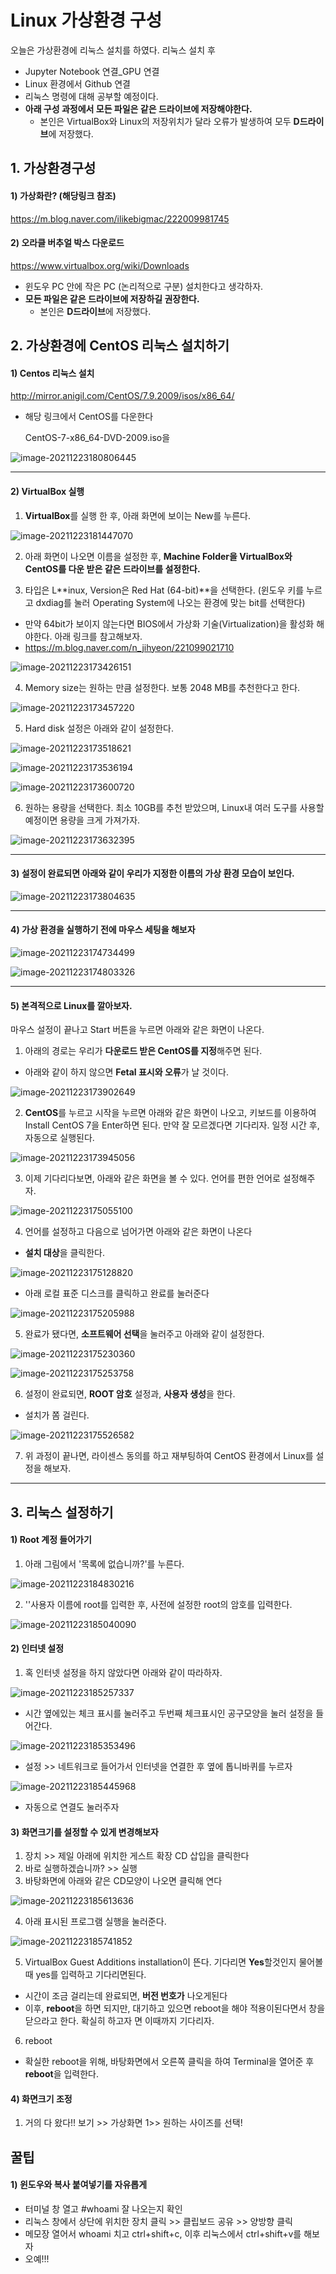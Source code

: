 # Linux 가상환경 구성

오늘은 가상환경에 리눅스 설치를 하였다. 
리눅스 설치 후

-  Jupyter Notebook 연결_GPU 연결
-  Linux 환경에서 Github 연결
-  리눅스 명령에 대해 공부할 예정이다.
-  **아래 구성 과정에서 모든 파일은 같은 드라이브에 저장해야한다.**
   -  본인은 VirtualBox와 Linux의 저장위치가 달라 오류가 발생하여 모두 **D드라이브**에 저장했다. 


## 1. 가상환경구성

#### 1) 가상화란? (해당링크 참조)

https://m.blog.naver.com/ilikebigmac/222009981745

#### 2) 오라클 버추얼 박스 다운로드
https://www.virtualbox.org/wiki/Downloads

- 윈도우 PC 안에 작은 PC (논리적으로 구분) 설치한다고 생각하자.
- **모든 파일은 같은 드라이브에 저장하길 권장한다.** 
  - 본인은 **D드라이브**에 저장했다. 


## 2. 가상환경에 CentOS 리눅스 설치하기


#### 1) Centos 리눅스 설치

http://mirror.anigil.com/CentOS/7.9.2009/isos/x86_64/

- 해당 링크에서 CentOS를 다운한다

  CentOS-7-x86_64-DVD-2009.iso을 

![image-20211223180806445](Linux_download.assets/image-20211223180806445.png)



---

#### 2) VirtualBox 실행

1. **VirtualBox**를 실행 한 후, 아래 화면에 보이는 New를 누른다.

![image-20211223181447070](Linux_download.assets/image-20211223181447070.png)



2. 아래 화면이 나오면 이름을 설정한 후, **Machine Folder을 VirtualBox와 CentOS를 다운 받은 같은 드라이브를 설정한다.** 

3. 타입은 L**inux, Version은 Red Hat (64-bit)**을 선택한다. (윈도우 키를 누르고 dxdiag를 눌러 Operating System에 나오는 환경에 맞는 bit를 선택한다)

- 만약 64bit가 보이지 않는다면 BIOS에서 가상화 기술(Virtualization)을 활성화 해야한다. 아래 링크를 참고해보자.
- https://m.blog.naver.com/n_jihyeon/221099021710

![image-20211223173426151](Linux_download.assets/image-20211223173426151.png)



4. Memory size는 원하는 만큼 설정한다. 보통 2048 MB를 추천한다고 한다.



![image-20211223173457220](Linux_download.assets/image-20211223173457220.png)



5. Hard disk 설정은 아래와 같이 설정한다. 

![image-20211223173518621](Linux_download.assets/image-20211223173518621.png)



![image-20211223173536194](Linux_download.assets/image-20211223173536194.png)

![image-20211223173600720](Linux_download.assets/image-20211223173600720.png)

6. 원하는 용량을 선택한다. 최소 10GB를 추천 받았으며, Linux내 여러 도구를 사용할 예정이면 용량을 크게 가져가자. 

![image-20211223173632395](Linux_download.assets/image-20211223173632395.png)



---
#### 3) 설정이 완료되면 아래와 같이 우리가 지정한 이름의 가상 환경 모습이 보인다. 

![image-20211223173804635](Linux_download.assets/image-20211223173804635.png)



---

#### 4) 가상 환경을 실행하기 전에 마우스 세팅을 해보자


![image-20211223174734499](Linux_download.assets/image-20211223174734499.png)

![image-20211223174803326](Linux_download.assets/image-20211223174803326.png)



---

#### 5) 본격적으로 Linux를 깔아보자.

마우스 설정이 끝나고 Start 버튼을 누르면 아래와 같은 화면이 나온다.

1. 아래의 경로는 우리가 **다운로드 받은 CentOS를 지정**해주면 된다. 

- 아래와 같이 하지 않으면 **Fetal 표시와 오류**가 날 것이다. 

![image-20211223173902649](Linux_download.assets/image-20211223173902649.png)

2. **CentOS**를 누르고 시작을 누르면 아래와 같은 화면이 나오고, 키보드를 이용하여 Install CentOS 7을 Enter하면 된다. 만약 잘 모르겠다면 기다리자. 일정 시간 후, 자동으로 실행된다.

![image-20211223173945056](Linux_download.assets/image-20211223173945056.png)



3. 이제 기다리다보면, 아래와 같은 화면을 볼 수 있다. 언어를 편한 언어로 설정해주자. 

![image-20211223175055100](Linux_download.assets/image-20211223175055100.png)



4. 언어를 설정하고 다음으로 넘어가면 아래와 같은 화면이 나온다

- **설치 대상**을 클릭한다.

![image-20211223175128820](Linux_download.assets/image-20211223175128820.png)



- 아래 로컬 표준 디스크를 클릭하고 완료를 눌러준다

![image-20211223175205988](Linux_download.assets/image-20211223175205988.png)



5. 완료가 됐다면, **소프트웨어 선택**을 눌러주고 아래와 같이 설정한다. 

![image-20211223175230360](Linux_download.assets/image-20211223175230360.png)

![image-20211223175253758](Linux_download.assets/image-20211223175253758.png)



6. 설정이 완료되면, **ROOT 암호** 설정과, **사용자 생성**을 한다.

- 설치가 쫌 걸린다. 

![image-20211223175526582](Linux_download.assets/image-20211223175526582.png)



7. 위 과정이 끝나면, 라이센스 동의를 하고 재부팅하여 CentOS 환경에서 Linux를 설정을 해보자.



---

## 3. 리눅스 설정하기

#### 1) Root 계정 들어가기

1. 아래 그림에서 '목록에 없습니까?'를 누른다.

![image-20211223184830216](Linux_download.assets/image-20211223184830216.png)



2. ''사용자 이름에 root를 입력한 후, 사전에 설정한 root의 암호를 입력한다.

![image-20211223185040090](Linux_download.assets/image-20211223185040090.png)



#### 2) 인터넷 설정

1. 혹 인터넷 설정을 하지 않았다면 아래와 같이 따라하자. 

![image-20211223185257337](Linux_download.assets/image-20211223185257337.png)

- 시간 옆에있는 체크 표시를 눌러주고 두번째 체크표시인 공구모양을 눌러 설정을 들어간다.

![image-20211223185353496](Linux_download.assets/image-20211223185353496.png)

- 설정 >> 네트워크로 들어가서 인터넷을 연결한 후 옆에 톱니바퀴를 누르자

![image-20211223185445968](Linux_download.assets/image-20211223185445968.png)

- 자동으로 연결도 눌러주자



#### 3) 화면크기를 설정할 수 있게 변경해보자

1. 장치 >> 제일 아래에 위치한 게스트 확장 CD 삽입을 클릭한다
2. 바로 실행하겠습니까? >> 실행
3. 바탕화면에 아래와 같은 CD모양이 나오면 클릭해 연다

 ![image-20211223185613636](Linux_download.assets/image-20211223185613636.png)



4. 아래 표시된 프로그램 실행을 눌러준다.

![image-20211223185741852](Linux_download.assets/image-20211223185741852.png)



5. VirtualBox Guest Additions installation이 뜬다. 기다리면 **Yes**할것인지 물어볼 때 yes를 입력하고 기다리면된다. 

- 시간이 조금 걸리는데 완료되면, **버전 번호가** 나오게된다
- 이후, **reboot**을 하면 되지만, 대기하고 있으면 reboot을 해야 적용이된다면서 창을 닫으라고 한다. 확실히 하고자 면 이때까지 기다리자. 

6. reboot

- 확실한 reboot을 위해, 바탕화면에서 오른쪽 클릭을 하여 Terminal을 열어준 후 **reboot**을 입력한다.



#### 4) 화면크기 조정

1. 거의 다 왔다!! 보기 >> 가상화면 1>> 원하는 사이즈를 선택!





## 꿀팁

#### 1) 윈도우와 복사 붙여넣기를 자유롭게

- 터미널 창 열고 #whoami 잘 나오는지 확인
- 리눅스 창에서 상단에 위치한 장치 클릭 >> 클립보드 공유 >> 양방향 클릭
- 메모장 열어서 whoami 치고 ctrl+shift+c, 이후 리눅스에서 ctrl+shift+v를 해보자
- 오예!!!
